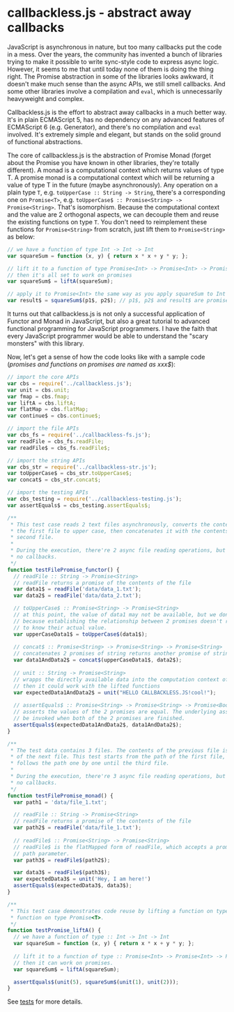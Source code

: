 callbackless.js - abstract away callbacks
=======

JavaScript is asynchronous in nature, but too many callbacks put the code in a mess. Over the years, the community has invented a bunch of libraries trying to make it possible to write sync-style code to express async logic. However, it seems to me that until today none of them is doing the thing right. The Promise abstraction in some of the libraries looks awkward, it doesn't make much sense than the async APIs, we still smell callbacks. And some other libraries involve a compilation and ``eval``, which is unnecessarily heavyweight and complex.

Callbackless.js is the effort to abstract away callbacks in a much better way. It's in plain ECMAScript 5, has no dependency on any advanced features of ECMAScript 6 (e.g. Generator), and there's no compilation and ``eval`` involved. It's extremely simple and elegant, but stands on the solid ground of functional abstractions.

The core of callbackless.js is the abstraction of Promise Monad (forget about the Promise you have known in other libraries, they're totally different). A monad is a computational context which returns values of type T. A promise monad is a computational context which will be returning a value of type T in the future (maybe asynchronously). Any operation on a plain type ``T``, e.g. ``toUpperCase :: String -> String``, there's a corresponding one on ``Promise<T>``, e.g. ``toUpperCase$ :: Promise<String> -> Promise<String>``. That's isomorphism. Because the computational context and the value are 2 orthogonal aspects, we can decouple them and reuse the existing functions on type ``T``. You don't need to reimplement these functions for ``Promise<String>`` from scratch, just lift them to ``Promise<String>`` as below:

```javascript
// we have a function of type Int -> Int -> Int
var squareSum = function (x, y) { return x * x + y * y; };

// lift it to a function of type Promise<Int> -> Promise<Int> -> Promise<Int>,
// then it's all set to work on promises
var squareSum$ = liftA(squareSum);

// apply it to Promise<Int> the same way as you apply squareSum to Int
var result$ = squareSum$(p1$, p2$); // p1$, p2$ and result$ are promises of Int
```

It turns out that callbackless.js is not only a successful application of Functor and Monad in JavaScript, but also a great tutorial to advanced functional programming for JavaScript programmers. I have the faith that every JavaScript programmer would be able to understand the "scary monsters" with this library.

Now, let's get a sense of how the code looks like with a sample code (*promises and functions on promises are named as xxx$*):

```javascript
// import the core APIs
var cbs = require('../callbackless.js');
var unit = cbs.unit;
var fmap = cbs.fmap;
var liftA = cbs.liftA;
var flatMap = cbs.flatMap;
var continue$ = cbs.continue$;

// import the file APIs
var cbs_fs = require('../callbackless-fs.js');
var readFile = cbs_fs.readFile;
var readFile$ = cbs_fs.readFile$;

// import the string APIs
var cbs_str = require('../callbackless-str.js');
var toUpperCase$ = cbs_str.toUpperCase$;
var concat$ = cbs_str.concat$;

// import the testing APIs
var cbs_testing = require('../callbackless-testing.js');
var assertEquals$ = cbs_testing.assertEquals$;

/**
 * This test case reads 2 text files asynchronously, converts the contents of
 * the first file to upper case, then concatenates it with the contents of the
 * second file.
 *
 * During the execution, there're 2 async file reading operations, but you see
 * no callbacks.
 */
function testFilePromise_functor() {
  // readFile :: String -> Promise<String>
  // readFile returns a promise of the contents of the file
  var data1$ = readFile('data/data_1.txt');
  var data2$ = readFile('data/data_2.txt');

  // toUpperCase$ :: Promise<String> -> Promise<String>
  // at this point, the value of data1 may not be available, but we don't care,
  // because establishing the relationship between 2 promises doesn't require
  // to know their actual value.
  var upperCaseData1$ = toUpperCase$(data1$);
  
  // concat$ :: Promise<String> -> Promise<String> -> Promise<String>
  // concatenates 2 promises of string returns another promise of string
  var data1AndData2$ = concat$(upperCaseData1$, data2$); 
  
  // unit :: String -> Promise<String>
  // wrapps the directly available data into the computation context of promise
  // then it could work with the lifted functions
  var expectedData1AndData2$ = unit("HELLO CALLBACKLESS.JS!cool!");
  
  // assertEquals$ :: Promise<String> -> Promise<String> -> Promise<Boolean>
  // asserts the values of the 2 promises are equal. The underlying assert will
  // be invoked when both of the 2 promises are finished.
  assertEquals$(expectedData1AndData2$, data1AndData2$);
}

/**
 * The test data contains 3 files. The contents of the previous file is the path
 * of the next file. This test starts from the path of the first file, then
 * follows the path one by one until the third file.
 *
 * During the execution, there're 3 async file reading operations, but you see
 * no callbacks.
 */
function testFilePromise_monad() {
  var path1 = 'data/file_1.txt';

  // readFile :: String -> Promise<String>
  // readFile returns a promise of the contents of the file
  var path2$ = readFile('data/file_1.txt');
  
  // readFile$ :: Promise<String> -> Promise<String>
  // readFile$ is the flatMapped form of readFile, which accepts a promise type
  // path parameter.
  var path3$ = readFile$(path2$);

  var data3$ = readFile$(path3$);
  var expectedData3$ = unit('Hey, I am here!')
  assertEquals$(expectedData3$, data3$);
}

/**
 * This test case demonstrates code reuse by lifting a function on type T into a
 * function on type Promise<T>.
 */
function testPromise_liftA() {
  // we have a function of type :: Int -> Int -> Int
  var squareSum = function (x, y) { return x * x + y * y; };
  
  // lift it to a function of type :: Promise<Int> -> Promise<Int> -> Promise<Int>,
  // then it can work on promises.
  var squareSum$ = liftA(squareSum);

  assertEquals$(unit(5), squareSum$(unit(1), unit(2)));
}
```

See [tests](https://github.com/weidagang/callbackless-js/blob/master/tests/test-callbackless-fs.js) for more details.
